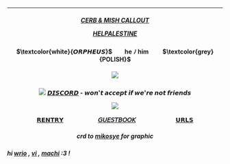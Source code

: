 ***
<h5 align="center">

[CERB & MISH CALLOUT](https://docs.google.com/document/d/1z4ZlR_uJhfT6QAgw-iDPfitZJCogg3m4H8ldjWhYBFU/edit?usp=sharing) 

[HELPALESTINE](https://arab.org/click-to-help/palestine/)


<h4 align="center">    

<p>

<h4 align="center">
$\textcolor{white}{𝙊𝙍𝙋𝙃𝙀𝙐𝙎}$ㅤ ㅤhe ﾉ himㅤ ㅤ $\textcolor{grey}{POLISH}$
</h4> 
<h5 align="center">
<img src="https://64.media.tumblr.com/9ede4d95c2fbf53fd0c62222d0634b57/bf6a8f49ec8cc66c-a7/s500x750/32ab527dcc4873065f0e6b4433d87f3d9576fed1.pnj"/>
</h5>  
<h4 align="center">

<img src="https://ouija.crd.co/assets/images/gallery34/6f0fa6fb.gif?v=b7df7a50"/>   [𝘿𝙄𝙎𝘾𝙊𝙍𝘿](https://discordid.netlify.app/?id=790292650720231494) - 𝙬𝙤𝙣'𝙩 𝙖𝙘𝙘𝙚𝙥𝙩 𝙞𝙛 𝙬𝙚'𝙧𝙚 𝙣𝙤𝙩 𝙛𝙧𝙞𝙚𝙣𝙙𝙨

<img src="https://64.media.tumblr.com/54c582171a45c00e36c5275497ae55ed/f68f283abcef9711-11/s75x75_c1/c4010e01c772c1c1602c3b45a3f62cab7ca2d0c1.gifv"/>

[𝗥𝗘𝗡𝗧𝗥𝗬](https://rentry.co/biilian)ㅤㅤㅤㅤ ㅤㅤ[𝘎𝘜𝘌𝘚𝘛𝘉𝘖𝘖𝘒](https://ovrpheus.123guestbook.com/)ㅤㅤㅤㅤ ㅤㅤㅤ[𝗨𝗥𝗟𝗦](https://rentry.co/ovrpheus)
</h4> 

<h5 align="center">
</p>

crd to [mikosye](https://www.tumblr.com/mikosye/search/idv) for graphic




<h5 align="left">




hi [wrio](https://github.com/WRlOTHESLEY) , [vi](https://github.com/Villyth)  , [machi](https://github.com/LotusNilotpala) :3 ! 
</p>


